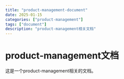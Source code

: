 ```yaml
---
title: "product-management-document"
date: 2025-01-15
categories: ["product-management"]
tags: ["document"]
description: "product-management相关文档"
---
```


# product-management文档

这是一个product-management相关的文档。
